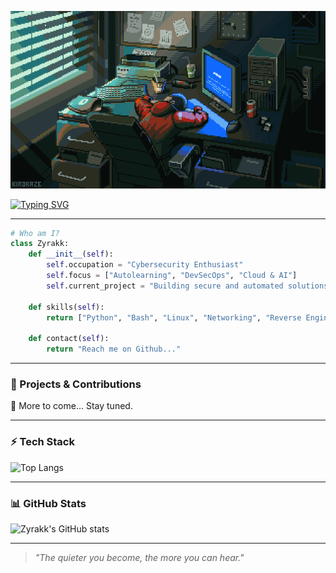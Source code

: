![Banner](https://github.com/Zyrakk/Zyrakk/blob/main/resources/gif.gif)

[![Typing SVG](https://readme-typing-svg.demolab.com?font=Fira+Code&pause=1000&color=00FF00&width=435&lines=%F0%9F%92%BB+What%E2%80%99s+up%3F+I%E2%80%99m+Zyrakk.;Cybersec+%7C+DevSecOps+%7C+Cloud+%26+AI)](https://git.io/typing-svg)

---

```py
# Who am I?
class Zyrakk:
    def __init__(self):
        self.occupation = "Cybersecurity Enthusiast"
        self.focus = ["Autolearning", "DevSecOps", "Cloud & AI"]
        self.current_project = "Building secure and automated solutions"
    
    def skills(self):
        return ["Python", "Bash", "Linux", "Networking", "Reverse Engineering", "Cloud Security"]
    
    def contact(self):
        return "Reach me on Github..."
```

---

### 🚀 Projects & Contributions
🔹 More to come... Stay tuned.  

---

### ⚡ Tech Stack
![Top Langs](https://github-readme-stats.vercel.app/api/top-langs/?username=zyrakk&layout=compact&theme=dark)

---

### 📊 GitHub Stats
![Zyrakk's GitHub stats](https://github-readme-stats.vercel.app/api?username=Zyrakk&show_icons=true&theme=tokyonight)

---

> _"The quieter you become, the more you can hear."_

